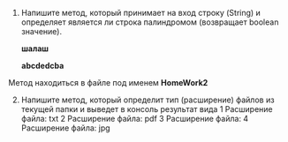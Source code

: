 1. Напишите метод, который принимает на вход строку (String) и
   определяет является ли строка палиндромом (возвращает boolean значение).
   
   **шалаш**
   
   **abcdedcba**
   
  Метод находиться в файле под именем **HomeWork2**
  
  2. Напишите метод, который определит тип (расширение) файлов из текущей папки
     и выведет в консоль результат вида
            1 Расширение файла: txt
            2 Расширение файла: pdf
            3 Расширение файла:
            4 Расширение файла: jpg
